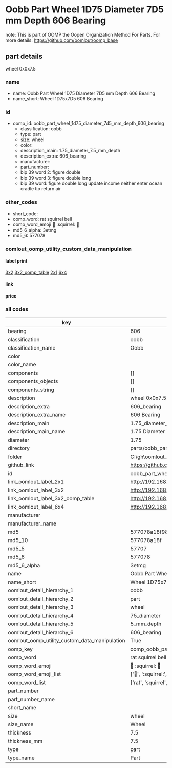 # Oobb Part Wheel 1D75 Diameter 7D5 mm Depth 606 Bearing  

note: This is part of OOMP the Oopen Organization Method For Parts. For more details: https://github.com/oomlout/oomp_base

##  part details
  



wheel 0x0x7.5



### name
* name: Oobb Part Wheel 1D75 Diameter 7D5 mm Depth 606 Bearing
* name_short: Wheel 1D75x7D5 606 Bearing
### id
* oomp_id: oobb_part_wheel_1d75_diameter_7d5_mm_depth_606_bearing
  * classification: oobb
  * type: part
  * size: wheel
  * color: 
  * description_main: 1.75_diameter_7.5_mm_depth
  * description_extra: 606_bearing
  * manufacturer: 
  * part_number: 
  * bip 39 word 2: figure double
  * bip 39 word 3: figure double long
  * bip 39 word: figure double long update income neither enter ocean cradle tip return air

### other_codes
* short_code: 
* oomp_word: rat squirrel bell
* oomp_word_emoji :rat: :squirrel: :bell:
* md5_6_alpha: 3etmg
* md5_6: 577078






### oomlout_oomp_utility_custom_data_manipulation
#### label print
[3x2](http://192.168.1.245:1112/?label=oomp%203etmg)
[3x2_oomp_table](http://192.168.1.108:1112/?label=oomp%203etmg)
[2x1](http://192.168.1.242:1112/?label=oomp%203etmg)
[6x4](http://192.168.1.55:1112/?label=oomp%203etmg)    

#### link

                              

#### price







### all codes 
| key | value |  
| --- | --- |  
| bearing | 606 |  
| classification | oobb |  
| classification_name | Oobb |  
| color |  |  
| color_name |  |  
| components | [] |  
| components_objects | [] |  
| components_string | [] |  
| description | wheel 0x0x7.5 |  
| description_extra | 606_bearing |  
| description_extra_name | 606 Bearing |  
| description_main | 1.75_diameter_7.5_mm_depth |  
| description_main_name | 1.75 Diameter 7.5 mm Depth |  
| diameter | 1.75 |  
| directory | parts/oobb_part_wheel_1d75_diameter_7d5_mm_depth_606_bearing |  
| folder | C:\gh\oomlout_oobb_version_4_generated_parts\parts\oobb_part_wheel_1d75_diameter_7d5_mm_depth_606_bearing |  
| github_link | https://github.com/oomlout/oomlout_oomp_part_src/tree/main/parts/oobb_part_wheel_1d75_diameter_7d5_mm_depth_606_bearing |  
| id | oobb_part_wheel_1d75_diameter_7d5_mm_depth_606_bearing |  
| link_oomlout_label_2x1 | http://192.168.1.242:1112/?label=oomp%203etmg |  
| link_oomlout_label_3x2 | http://192.168.1.245:1112/?label=oomp%203etmg |  
| link_oomlout_label_3x2_oomp_table | http://192.168.1.108:1112/?label=oomp%203etmg |  
| link_oomlout_label_6x4 | http://192.168.1.55:1112/?label=oomp%203etmg |  
| manufacturer |  |  
| manufacturer_name |  |  
| md5 | 577078a18f98e96e50b94ee907906ab0 |  
| md5_10 | 577078a18f |  
| md5_5 | 57707 |  
| md5_6 | 577078 |  
| md5_6_alpha | 3etmg |  
| name | Oobb Part Wheel 1D75 Diameter 7D5 mm Depth 606 Bearing |  
| name_short | Wheel 1D75x7D5 606 Bearing |  
| oomlout_detail_hierarchy_1 | oobb |  
| oomlout_detail_hierarchy_2 | part |  
| oomlout_detail_hierarchy_3 | wheel |  
| oomlout_detail_hierarchy_4 | 75_diameter |  
| oomlout_detail_hierarchy_5 | 5_mm_depth |  
| oomlout_detail_hierarchy_6 | 606_bearing |  
| oomlout_oomp_utility_custom_data_manipulation | True |  
| oomp_key | oomp_oobb_part_wheel_1d75_diameter_7d5_mm_depth_606_bearing |  
| oomp_word | rat squirrel bell |  
| oomp_word_emoji | :rat: :squirrel: :bell: |  
| oomp_word_emoji_list | [':rat:', ':squirrel:', ':bell:'] |  
| oomp_word_list | ['rat', 'squirrel', 'bell'] |  
| part_number |  |  
| part_number_name |  |  
| short_name |  |  
| size | wheel |  
| size_name | Wheel |  
| thickness | 7.5 |  
| thickness_mm | 7.5 |  
| type | part |  
| type_name | Part |  
